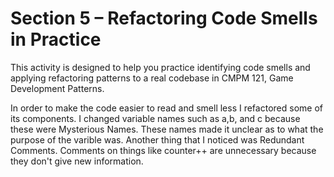 # Section 5 – Refactoring Code Smells in Practice

This activity is designed to help you practice identifying code smells and applying refactoring patterns to a real codebase in CMPM 121, Game Development Patterns.

In order to make the code easier to read and smell less I refactored some of its components. I changed variable names such as a,b, and c because these were Mysterious Names. These names made it unclear as to what the purpose of the varible was. Another thing that I noticed was Redundant Comments. Comments on things like counter++ are unnecessary because they don't give new information.
